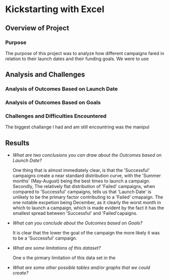 # Kickstarting with Excel

## Overview of Project
 
### Purpose
The purpose of this project was to analyze how different campaigns fared in relation to their launch dates
and their funding goals. We were to use 

## Analysis and Challenges


### Analysis of Outcomes Based on Launch Date

### Analysis of Outcomes Based on Goals

### Challenges and Difficulties Encountered

  The biggest challange I had and am still encountring was the manipul

## Results

- *What are two conclusions you can draw about the Outcomes based on Launch Date?*
  
  One thing that is almost immediately clear, is that the 'Successful' campaigns create a near standard distribution curve, 
  with the 'Summer months' (May-August) being the best times to launch a campaign.   Secondly, The relatively flat distribution of
  'Failed' campaigns,  when compared to 'Successful' campaigns, tells us that 'Launch Date' is unlikely to be the primary 
  factor contributing to a 'Failed' cmapaign. The one notable excpetion being December, as it clearly the worst month in which to 
  launch a campaign, which is made evident by the fact it has the smallest spread between 'Successful' and 'Failed'capaigns.
  
- *What can you conclude about the Outcomes based on Goals?*

  It is clear that the lower the goal of the campaign the more likely it was to be a 'Successful' campaign. 

- *What are some limitations of this dataset?*

  One o the pirmary limitation of this data set in the 
- *What are some other possible tables and/or graphs that we could create?*
